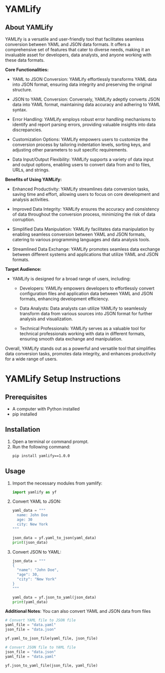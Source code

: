 # **YAMLify**

## About YAMLify

YAMLify is a versatile and user-friendly tool that facilitates seamless conversion between YAML and JSON data formats. It offers a comprehensive set of features that cater to diverse needs, making it an invaluable asset for developers, data analysts, and anyone working with these data formats.

**Core Functionalities:**

- YAML to JSON Conversion: YAMLify effortlessly transforms YAML data into JSON format, ensuring data integrity and preserving the original structure.

- JSON to YAML Conversion: Conversely, YAMLify adeptly converts JSON data into YAML format, maintaining data accuracy and adhering to YAML syntax.

- Error Handling: YAMLify employs robust error handling mechanisms to identify and report parsing errors, providing valuable insights into data discrepancies.

- Customization Options: YAMLify empowers users to customize the conversion process by tailoring indentation levels, sorting keys, and adjusting other parameters to suit specific requirements.

- Data Input/Output Flexibility: YAMLify supports a variety of data input and output options, enabling users to convert data from and to files, URLs, and strings.

**Benefits of Using YAMLify:**

- Enhanced Productivity: YAMLify streamlines data conversion tasks, saving time and effort, allowing users to focus on core development and analysis activities.

- Improved Data Integrity: YAMLify ensures the accuracy and consistency of data throughout the conversion process, minimizing the risk of data corruption.

- Simplified Data Manipulation: YAMLify facilitates data manipulation by enabling seamless conversion between YAML and JSON formats, catering to various programming languages and data analysis tools.

- Streamlined Data Exchange: YAMLify promotes seamless data exchange between different systems and applications that utilize YAML and JSON formats.

**Target Audience:**

- YAMLify is designed for a broad range of users, including:

  - Developers: YAMLify empowers developers to effortlessly convert configuration files and application data between YAML and JSON formats, enhancing development efficiency.

  - Data Analysts: Data analysts can utilize YAMLify to seamlessly transform data from various sources into JSON format for further analysis and visualization.

  - Technical Professionals: YAMLify serves as a valuable tool for technical professionals working with data in different formats, ensuring smooth data exchange and manipulation.

Overall, YAMLify stands out as a powerful and versatile tool that simplifies data conversion tasks, promotes data integrity, and enhances productivity for a wide range of users.

# YAMLify Setup Instructions

## Prerequisites

- A computer with Python installed
- pip installed

## Installation

1. Open a terminal or command prompt.
2. Run the following command:
   ```bash
   pip install yamlify==1.0.0
   ```

## Usage

1. Import the necessary modules from yamlify:

   ```python
   import yamlify as yf
   ```

2. Convert YAML to JSON:

   ```python
   yaml_data = """
     name: John Doe
     age: 30
     city: New York
   """

   json_data = yf.yaml_to_json(yaml_data)
   print(json_data)
   ```

3. Convert JSON to YAML:

   ```python
   json_data = """
   {
     "name": "John Doe",
     "age": 30,
     "city": "New York"
   }
   """

   yaml_data = yf.json_to_yaml(json_data)
   print(yaml_data)
   ```

**Additional Notes**: You can also convert YAML and JSON data from files

```python
# Convert YAML file to JSON file
yaml_file = "data.yaml"
json_file = "data.json"

yf.yaml_to_json_file(yaml_file, json_file)
```

```python
# Convert JSON file to YAML file
json_file = "data.json"
yaml_file = "data.yaml"

yf.json_to_yaml_file(json_file, yaml_file)
```

